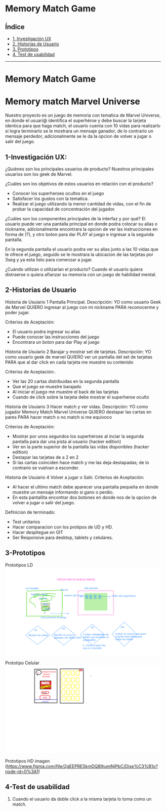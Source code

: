 # Memory Match Game

## Índice


* [1. Investigación UX](##1-InvestigaciónUX)
* [2. Historias de Usuario](##2-HistoriasdeUsuario)
* [3. Prototipos](##3-Prototipos)
* [4. Test de usabilidad](##4-Testdeusabilidad)

***

# Memory Match Game
# Memory match Marvel Universe

Nuestro proyecto es un juego de memoria con tematica de Marvel Universe, en donde el usuari@ identifica el superhéroe y debe buscar la tarjeta identica para que haga match, el usuario cuenta con 10 vidas para realizarlo si logra terminarlo se le mostrara un mensaje ganador, de lo contrario un mensaje perdedor, adicionalmente se le da la opcion de volver a jugar o salir del juego.

## 1-Investigación UX:
¿Quiénes son los principales usuarios de producto?
Nuestros principales usuarios son los geek de Marvel.

¿Cuáles son los objetivos de estos usuarios en relación con el producto?
* Conocer los superheroes ocultos en el juego
* Satisfacer los gustos con la tematica.
* Realizar el juego utilizando la menor cantidad de vidas, con el fin de probar la capacidad de concentración del jugador.

¿Cuáles son los componentes principales de la interfaz y por qué?
El usuario puede ver una pantalla principal en donde podra colocar su alias o nickname, adicionalmente encontrara la opcion de ver las instrucciones en forma de (?), y otro boton para dar PLAY al juego e ingresar a la segunda pantalla.

En la segunda pantalla el usuario podra ver su alias junto a las 10 vidas que le ofrece el juego, seguido se le mostrara la ubicacion de las tarjetas por 3seg y ya esta listo para comenzar a jugar.

¿Cuándo utilizan o utilizarían el producto?
Cuando el usuario quiera distraerse o quiera afianzar su memoria con un juego de habilidad mental.


## 2-Historias de Usuario
Historia de Usuiario 1 Pantalla Principal.
Descripción: YO como usuario Geek de Marvel QUIERO  ingresar al juego con mi nickname PARA reconocerme y poder jugar.

Criterios de Aceptación:
* El usuario podra ingresar su alias
* Puede conocer las instrucciones del juego
* Encontrara un boton para dar Play al juego

Historia de Usuiario 2 Barajar y mostrar set de tarjetas.
Descripción: YO como usuario geek de marvel QUIERO ver un pantalla del set de tarjetas PARA que al dar click en cada tarjeta me muestre su contenido

Criterios de Aceptación:.
* Ver las 20 cartas distribuidas en la segunda pantalla
* Que el juego se muestre barajado
* Al iniciar el juego me muestre el back de las tarjetas
* Cuando de click sobre la tarjeta debe mostrar el superheroe oculto

Historia de Usuiario 3 Hacer match y ver vidas.
Descripción: YO como jugador Memory Match Marvel Universe  QUIERO destapar las cartas en pares PARA hacer match o no match si me equivoco

Criterios de Aceptación:
* Mostrar por unos segundos los superhéroes al inciar la segunda pantalla para dar una pista al usuario (hacker edition)
* Ver en la parte superior de la pantalla las vidas disponibles (hacker edition)
* Destapar las tarjetas de a 2 en 2
* Si las cartas coinciden hace match y me las deja destapadas; de lo contrario se vuelvan a esconder.

Historia de Usuiario 4 Volver a jugar o Salir.
Criterios de Aceptación:
* Al hacer el ultimo match debe aparecer una pantalla pequeña en donde muestre un mensaje informando si gano o perdio.
* En esta pantallita encontrar dos botones en donde nos de la opcion de volver a jugar o salir del juego.


Definicion de terminado: 
* Test unitarios 
* Hacer comparacion con los protipos de UD y HD.
* Hacer despliegue en GIT
* Ser Responsive para desktop, tablets y celulares.

## 3-Prototipos 
Prototipos LD
![primer bosquejo del prototipo](src/images/PrototipoLD.png)

Prototipo Celular
![Prototipo Celular](src/images/PrototipoUDPhone.png)


Prototipos HD
imagen (https://www.figma.com/file/2gEEPRESkmDQ8IhumNjPbC/Dise%C3%B1o?node-id=0%3A1)


## 4-Test de usabilidad
1. Cuando el usuario da doble click a la misma tarjeta lo toma como un match.


